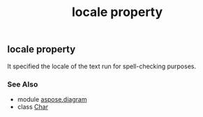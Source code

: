 ﻿---
title: locale property
second_title: Aspose.Diagram for Python via .NET API References
description: 
type: docs
weight: 290
url: /python-net/aspose.diagram/char/locale/
is_root: false
---

## locale property


It specified the locale of the text run for spell-checking purposes.

### See Also
* module [aspose.diagram](../../)
* class [Char](/diagram/python-net/aspose.diagram/char)
